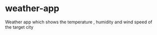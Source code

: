 # weather-app
Weather app which shows the temperature , humidity and wind speed of the target city 
